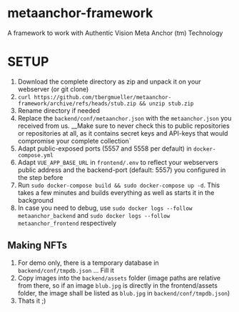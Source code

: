 # metaanchor-framework
A framework to work with Authentic Vision Meta Anchor (tm) Technology

# SETUP
1. Download the complete directory as zip and unpack it on your webserver (or git clone)
  1. `curl https://github.com/tbergmueller/metaanchor-framework/archive/refs/heads/stub.zip && unzip stub.zip`
  1. Rename directory if needed  
1. Replace the `backend/conf/metaanchor.json` with the `metaanchor.json` you received from us. __Make sure to never check this to public repositories or repositories at all, as it contains secret keys and API-keys that would compromise your complete collection`
1. Adapt public-exposed ports (5557 and 5558 per default) in `docker-compose.yml` 
1. Adapt `VUE_APP_BASE_URL` in `frontend/.env` to reflect your webservers public address and the backend-port (default: 5557) you configured in the step before
1. Run `sudo docker-compose build && sudo docker-compose up -d`. This takes a few minutes and builds everything as well as starts it in the background
  1. In case you need to debug, use `sudo docker logs --follow metaanchor_backend` and `sudo docker logs --follow metaanchor_frontend` respectively


## Making NFTs
1. For demo only, there is a temporary database in `backend/conf/tmpdb.json` ... Fill it
1. Copy images into the `backend/assets` folder (image paths are relative from there, so if an image `blub.jpg` is directly in the frontend/assets folder, the image shall be listed as `blub.jpg` in `backend/conf/tmpdb.json`)
1. Thats it ;) 
